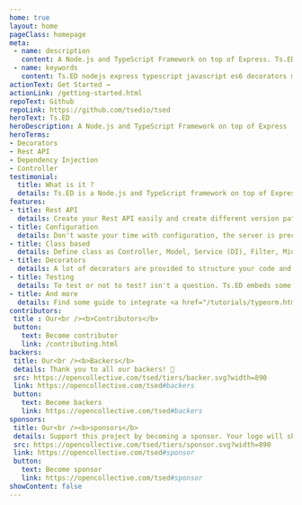 ```yaml
---
home: true
layout: home
pageClass: homepage
meta:
 - name: description
   content: A Node.js and TypeScript Framework on top of Express. Ts.ED is a framework on top of Express to write your application with TypeScript (or ES6). It provides a lot of decorators and guideline to make your code more readable and less error-prone.
 - name: keywords
   content: Ts.ED nodejs express typescript javascript es6 decorators mvc model ioc service model middleware socket.io swagger typeorm mongoose ajv
actionText: Get Started →
actionLink: /getting-started.html
repoText: Github
repoLink: https://github.com/tsedio/tsed
heroText: Ts.ED
heroDescription: A Node.js and TypeScript Framework on top of Express
heroTerms:
- Decorators
- Rest API
- Dependency Injection
- Controller
testimonial:
  title: What is it ?
  details: Ts.ED is a Node.js and TypeScript framework on top of Express to write your application with TypeScript (or ES6). It provides a lot of decorators and guideline to make your code more readable and less error-prone.
features:
- title: Rest API
  details: Create your Rest API easily and create different version paths of your API
- title: Configuration
  details: Don't waste your time with configuration, the server is preconfigured to start quickly!
- title: Class based
  details: Define class as Controller, Model, Service (DI), Filter, Middleware, Converter etc...
- title: Decorators
  details: A lot of decorators are provided to structure your code and define route and method.
- title: Testing
  details: To test or not to test? isn't a question. Ts.ED embeds some features to test your code! <a href="/docs/testing.html">See more</a>
- title: And more
  details: Find some guide to integrate <a href="/tutorials/typeorm.html">TypeORM</a>, <a href="/tutorials/swagger.html">Swagger</a>, <a href="/tutorials/ajv.html">AJV validation</a>, <a href="/tutorials/passport.html">Passport.js</a>, <a href="/tutorials/socket-io.html">Socket.io</a>, <a href="/tutorials/aws.html">AWS</a>, <a href="https://github.com/tsedio/tsed-example-react" target="_blank">React</a>, <a href="https://github.com/tsedio/tsed-example-vuejs" target="_blank">Vue.js</a>, <a href="/tutorials/templating.html">Templating</a>, etc...
contributors:
 title : Our<br /><b>Contributors</b>
 button:
   text: Become contributor
   link: /contributing.html
backers:
 title: Our<br /><b>Backers</b>
 details: Thank you to all our backers! 🙏
 src: https://opencollective.com/tsed/tiers/backer.svg?width=890
 link: https://opencollective.com/tsed#backers
 button:
   text: Become backers
   link: https://opencollective.com/tsed#backers
sponsors:
 title: Our<br /><b>sponsors</b>
 details: Support this project by becoming a sponsor. Your logo will show up here with a link to your website.
 src: https://opencollective.com/tsed/tiers/sponsor.svg?width=890
 link: https://opencollective.com/tsed#sponsor
 button:
   text: Become sponsor
   link: https://opencollective.com/tsed#sponsor
showContent: false
---
```

